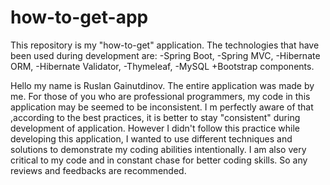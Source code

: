 # how-to-get-app
This repository is my "how-to-get" application.
The technologies that have been used during development are:
-Spring Boot,
-Spring MVC,
-Hibernate ORM,
-Hibernate Validator,
-Thymeleaf,
-MySQL
+Bootstrap components.

Hello my name is Ruslan Gainutdinov. The entire application was made by me.
For those of you who are professional programmers, my code in this application may be seemed to be inconsistent.
I m perfectly aware of that ,according to the best practices, it is better to stay "consistent" during development of application. However I didn't follow this practice while developing this application,  I wanted to use different techniques and solutions to demonstrate my coding abilities intentionally. 
I am also very critical to my code and in constant chase for better coding skills. So any reviews and feedbacks are recommended.
